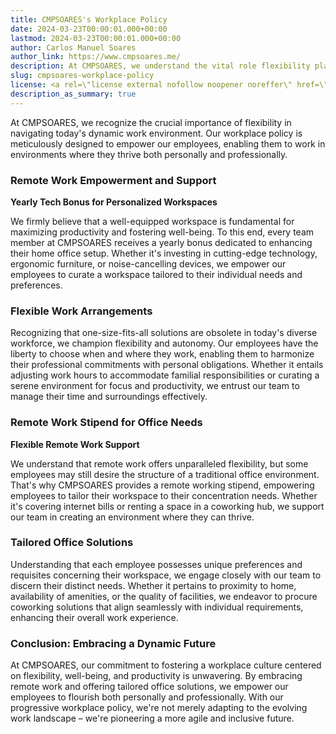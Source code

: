 ```yaml
---
title: CMPSOARES's Workplace Policy
date: 2024-03-23T00:00:01.000+00:00
lastmod: 2024-03-23T00:00:01.000+00:00
author: Carlos Manuel Soares
author_link: https://www.cmpsoares.me/
description: At CMPSOARES, we understand the vital role flexibility plays in today's work landscape. Our workplace policy prioritizes empowering employees to work where they feel most comfortable and productive.
slug: cmpsoares-workplace-policy
license: <a rel=\"license external nofollow noopener noreffer\" href=\"https://creativecommons.org/licenses/by-nc/4.0/\" target=\"_blank\">CC BY-NC 4.0</a>
description_as_summary: true
---
```


At CMPSOARES, we recognize the crucial importance of flexibility in navigating today's dynamic work environment. Our workplace policy is meticulously designed to empower our employees, enabling them to work in environments where they thrive both personally and professionally.

### Remote Work Empowerment and Support

**Yearly Tech Bonus for Personalized Workspaces**

We firmly believe that a well-equipped workspace is fundamental for maximizing productivity and fostering well-being. To this end, every team member at CMPSOARES receives a yearly bonus dedicated to enhancing their home office setup. Whether it's investing in cutting-edge technology, ergonomic furniture, or noise-cancelling devices, we empower our employees to curate a workspace tailored to their individual needs and preferences.

### Flexible Work Arrangements

Recognizing that one-size-fits-all solutions are obsolete in today's diverse workforce, we champion flexibility and autonomy. Our employees have the liberty to choose when and where they work, enabling them to harmonize their professional commitments with personal obligations. Whether it entails adjusting work hours to accommodate familial responsibilities or curating a serene environment for focus and productivity, we entrust our team to manage their time and surroundings effectively.

### Remote Work Stipend for Office Needs

**Flexible Remote Work Support**

We understand that remote work offers unparalleled flexibility, but some employees may still desire the structure of a traditional office environment. That's why CMPSOARES provides a remote working stipend, empowering employees to tailor their workspace to their concentration needs. Whether it's covering internet bills or renting a space in a coworking hub, we support our team in creating an environment where they can thrive.

### Tailored Office Solutions

Understanding that each employee possesses unique preferences and requisites concerning their workspace, we engage closely with our team to discern their distinct needs. Whether it pertains to proximity to home, availability of amenities, or the quality of facilities, we endeavor to procure coworking solutions that align seamlessly with individual requirements, enhancing their overall work experience.

### Conclusion: Embracing a Dynamic Future

At CMPSOARES, our commitment to fostering a workplace culture centered on flexibility, well-being, and productivity is unwavering. By embracing remote work and offering tailored office solutions, we empower our employees to flourish both personally and professionally. With our progressive workplace policy, we're not merely adapting to the evolving work landscape – we're pioneering a more agile and inclusive future.